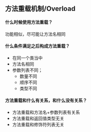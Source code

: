 ## 方法重载机制/Overload

#### 什么时候使用方法重载？

功能相似，尽可能让方法名相同

#### 什么条件满足之后构成方法重载？

- 在同一个类当中
- 方法名相同
- 参数列表不同；
  - 数量不同
  - 顺序不同
  - 类型不同

#### 方法重载和什么有关系，和什么没有关系？

- 方法重载和方法名+参数列表有关系
- 方法重载和返回值类型无关
- 方法重载和修饰符列表无关